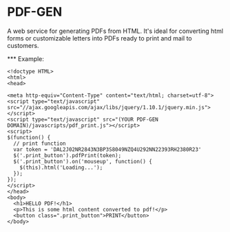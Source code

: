 PDF-GEN
=====================


A web service for generating PDFs from HTML. It's ideal for converting html forms or customizable letters into PDFs ready to print and mail to customers.

*** Example:
```
<!doctype HTML>
<html>
<head>

<meta http-equiv="Content-Type" content="text/html; charset=utf-8">
<script type="text/javascript" src="//ajax.googleapis.com/ajax/libs/jquery/1.10.1/jquery.min.js"></script>
<script type="text/javascript" src="(YOUR PDF-GEN DOMAIN)/javascripts/pdf_print.js"></script>
<script>
$(function() {
  // print function
  var token = 'DAL2J02NR2843N3BP3S8049NZQ4U292NN22393RH2380R23'
  $('.print_button').pdfPrint(token);
  $('.print_button').on('mouseup', function() {
    $(this).html('Loading...');
  });
});
</script>
</head>
<body>
  <h1>HELLO PDF!</h1>
  <p>This is some html content converted to pdf!</p>
  <button class=".print_button">PRINT</button>
</body>
```

